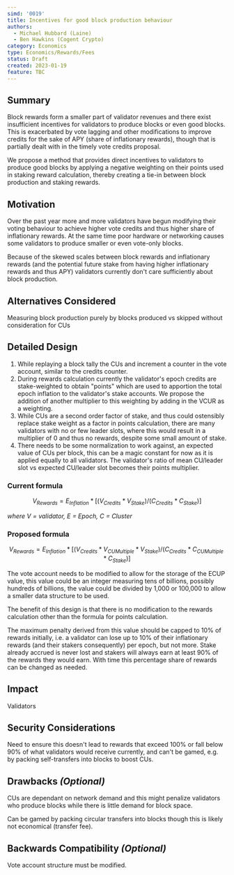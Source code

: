 ```yaml
---
simd: '0019'
title: Incentives for good block production behaviour
authors:
  - Michael Hubbard (Laine)
  - Ben Hawkins (Cogent Crypto)
category: Economics
type: Economics/Rewards/Fees
status: Draft
created: 2023-01-19
feature: TBC
---
```


## Summary

Block rewards form a smaller part of validator revenues and there exist insufficient incentives for validators to produce blocks or even good blocks. This is exacerbated by vote lagging and other modifications to improve credits for the sake of APY (share of inflationary rewards), though that is partially dealt with in the timely vote credits proposal.

We propose a method that provides direct incentives to validators to produce good blocks by applying a negative weighting on their points used in staking reward calculation, thereby creating a tie-in between block production and staking rewards.

## Motivation

Over the past year more and more validators have begun modifying their voting behaviour to achieve higher vote credits and thus higher share of inflationary rewards. At the same time poor hardware or networking causes some validators to produce smaller or even vote-only blocks. 

Because of the skewed scales between block rewards and inflationary rewards (and the potential future stake from having higher inflationary rewards and thus APY) validators currently don't care sufficiently about block production.

## Alternatives Considered

Measuring block production purely by blocks produced vs skipped without consideration for CUs

## Detailed Design

1. While replaying a block tally the CUs and increment a counter in the vote account, similar to the credits counter.
2. During rewards calculation currently the validator's epoch credits are stake-weighted to obtain "points" which are used to apportion the total epoch inflation to the validator's stake accounts. We propose the addition of another multiplier to this weighting by adding in the VCUR as a weighting.
3. While CUs are a second order factor of stake, and thus could ostensibly replace stake weight as a factor in points calculation, there are many validators with no or few leader slots, where this would result in a multiplier of 0 and thus no rewards, despite some small amount of stake.
4. There needs to be some normalization to work against, an expected value of CUs per block, this can be a magic constant for now as it is applied equally to all validators. The validator's ratio of mean CU/leader slot vs expected CU/leader slot becomes their points multiplier.

### Current formula

$$V_{Rewards} = E_{Inflation} * [(V_{Credits} * V_{Stake}) / (C_{Credits} * C_{Stake})]$$

_where $V$ = validator, $E$ = Epoch, $C$ = Cluster_

### Proposed formula

$$V_{Rewards} = E_{Inflation} * [(V_{Credits} * V_{CUMultiple} * V_{Stake}) / (C_{Credits} * C_{CUMultiple} * C_{Stake})]$$

The vote account needs to be modified to allow for the storage of the ECUP value, this value could be an integer measuring tens of billions, possibly hundreds of billions, the value could be divided by 1,000 or 100,000 to allow a smaller data structure to be used.

The benefit of this design is that there is no modification to the rewards calculation other than the formula for points calculation.

The maximum penalty derived from this value should be capped to 10% of rewards initially, i.e. a validator can lose up to 10% of their inflationary rewards (and their stakers consequently) per epoch, but not more. Stake already accrued is never lost and stakers will always earn at least 90% of the rewards they would earn. With time this percentage share of rewards can be changed as needed.

## Impact

Validators

## Security Considerations

Need to ensure this doesn't lead to rewards that exceed 100% or fall below 90% of what validators would receive currently, and can't be gamed, e.g. by packing self-transfers into blocks to boost CUs.

## Drawbacks *(Optional)*

CUs are dependant on network demand and this might penalize validators who produce blocks while there is little demand for block space.

Can be gamed by packing circular transfers into blocks though this is likely not economical (transfer fee).

## Backwards Compatibility *(Optional)*

Vote account structure must be modified.